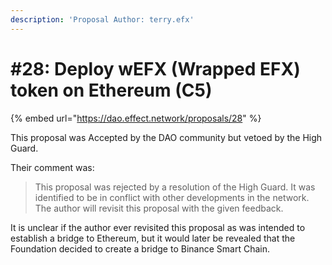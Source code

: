 ```yaml
---
description: 'Proposal Author: terry.efx'
---
```


# #28: Deploy wEFX (Wrapped EFX) token on Ethereum (C5)

{% embed url="https://dao.effect.network/proposals/28" %}

This proposal was Accepted by the DAO community but vetoed by the High Guard. 

Their comment was:

> This proposal was rejected by a resolution of the High Guard. It was identified to be in conflict with other developments in the network. The author will revisit this proposal with the given feedback.

It is unclear if the author ever revisited this proposal as was intended to establish a bridge to Ethereum, but it would later be revealed that the Foundation decided to create a bridge to Binance Smart Chain.
